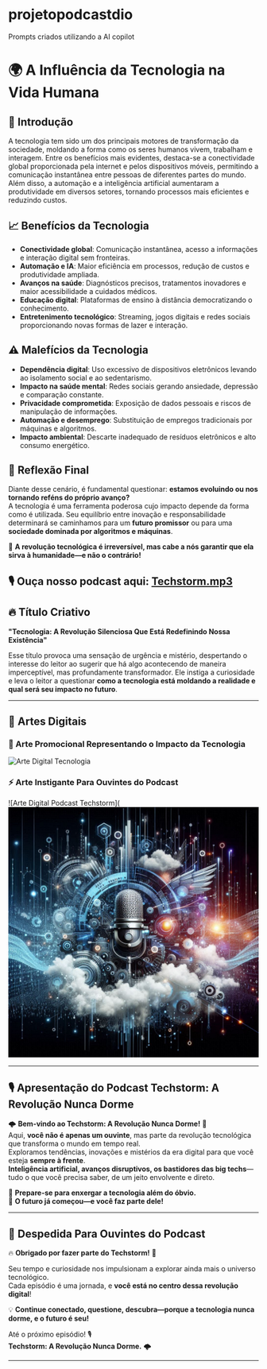 # projetopodcastdio
Prompts criados utilizando a AI copilot 
# 🌍 A Influência da Tecnologia na Vida Humana

## 🚀 Introdução
A tecnologia tem sido um dos principais motores de transformação da sociedade, moldando a forma como os seres humanos vivem, trabalham e interagem. Entre os benefícios mais evidentes, destaca-se a conectividade global proporcionada pela internet e pelos dispositivos móveis, permitindo a comunicação instantânea entre pessoas de diferentes partes do mundo. Além disso, a automação e a inteligência artificial aumentaram a produtividade em diversos setores, tornando processos mais eficientes e reduzindo custos.

## 📈 Benefícios da Tecnologia
- **Conectividade global**: Comunicação instantânea, acesso a informações e interação digital sem fronteiras.
- **Automação e IA**: Maior eficiência em processos, redução de custos e produtividade ampliada.
- **Avanços na saúde**: Diagnósticos precisos, tratamentos inovadores e maior acessibilidade a cuidados médicos.
- **Educação digital**: Plataformas de ensino à distância democratizando o conhecimento.
- **Entretenimento tecnológico**: Streaming, jogos digitais e redes sociais proporcionando novas formas de lazer e interação.

## ⚠️ Malefícios da Tecnologia
- **Dependência digital**: Uso excessivo de dispositivos eletrônicos levando ao isolamento social e ao sedentarismo.
- **Impacto na saúde mental**: Redes sociais gerando ansiedade, depressão e comparação constante.
- **Privacidade comprometida**: Exposição de dados pessoais e riscos de manipulação de informações.
- **Automação e desemprego**: Substituição de empregos tradicionais por máquinas e algoritmos.
- **Impacto ambiental**: Descarte inadequado de resíduos eletrônicos e alto consumo energético.

## 💭 Reflexão Final
Diante desse cenário, é fundamental questionar: **estamos evoluindo ou nos tornando reféns do próprio avanço?**  
A tecnologia é uma ferramenta poderosa cujo impacto depende da forma como é utilizada. Seu equilíbrio entre inovação e responsabilidade determinará se caminhamos para um **futuro promissor** ou para uma **sociedade dominada por algoritmos e máquinas**.  

🌟 **A revolução tecnológica é irreversível, mas cabe a nós garantir que ela sirva à humanidade—e não o contrário!** 

🎙️ Ouça nosso podcast aqui: [Techstorm.mp3](https://github.com/Juliocarlo/projetopodcastdio/blob/main/PROJETO%20PODCAST.mp3)
---

## 🔥 Título Criativo
**"Tecnologia: A Revolução Silenciosa Que Está Redefinindo Nossa Existência"**  

Esse título provoca uma sensação de urgência e mistério, despertando o interesse do leitor ao sugerir que há algo acontecendo de maneira imperceptível, mas profundamente transformador. Ele instiga a curiosidade e leva o leitor a questionar **como a tecnologia está moldando a realidade e qual será seu impacto no futuro**.

---

## 🎨 Artes Digitais
### 📢 Arte Promocional Representando o Impacto da Tecnologia
![Arte Digital Tecnologia](https://github.com/Juliocarlo/projetopodcastdio/blob/main/A%20Influ%C3%AAncia%20da%20Tecnologia%20na%20Vida%20Humana.png)

### ⚡ Arte Instigante Para Ouvintes do Podcast
![Arte Digital Podcast Techstorm](![Logo do Podcast Techstorm](https://github.com/Juliocarlo/projetopodcastdio/blob/main/Techstorm%20_A%20Revolu%C3%A7%C3%A3o%20Nunca%20Dorme.png)

---

## 🎙️ Apresentação do Podcast **Techstorm: A Revolução Nunca Dorme**
🌩️ **Bem-vindo ao Techstorm: A Revolução Nunca Dorme!** 🚀  
Aqui, **você não é apenas um ouvinte**, mas parte da revolução tecnológica que transforma o mundo em tempo real.  
Exploramos tendências, inovações e mistérios da era digital para que você esteja **sempre à frente**.  
**Inteligência artificial, avanços disruptivos, os bastidores das big techs**—tudo o que você precisa saber, de um jeito envolvente e direto.  

🔹 **Prepare-se para enxergar a tecnologia além do óbvio.**  
🔹 **O futuro já começou—e você faz parte dele!**  

---

## 🎤 Despedida Para Ouvintes do Podcast  

🔥 **Obrigado por fazer parte do Techstorm!** 🚀  

Seu tempo e curiosidade nos impulsionam a explorar ainda mais o universo tecnológico.  
Cada episódio é uma jornada, e **você está no centro dessa revolução digital**!  

💡 **Continue conectado, questione, descubra—porque a tecnologia nunca dorme, e o futuro é seu!**  

Até o próximo episódio! 🎙️  
**Techstorm: A Revolução Nunca Dorme.** 🌩️

---
